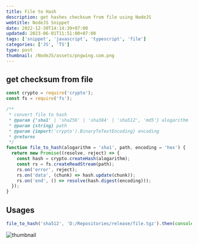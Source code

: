 ```yaml
---
title: File to Hash
description: get hashes checksum from file using NodeJS
webtitle: NodeJS Snippet
date: 2022-12-30T14:14:39+07:00
updated: 2023-06-01T11:51:00+07:00
tags: ['snippet', 'javascript', 'typescript', 'file']
categories: ['JS', 'TS']
type: post
thumbnail: /NodeJS/assets/pngwing.com.png
---
```


## get checksum from file
```js
const crypto = require('crypto');
const fs = require('fs');

/**
 * convert file to hash
 * @param {'sha1' | 'sha256' | 'sha384' | 'sha512', 'md5'} alogarithm
 * @param {string} path
 * @param {import('crypto').BinaryToTextEncoding} encoding
 * @returns
 */
function file_to_hash(alogarithm = 'sha1', path, encoding = 'hex') {
  return new Promise((resolve, reject) => {
    const hash = crypto.createHash(alogarithm);
    const rs = fs.createReadStream(path);
    rs.on('error', reject);
    rs.on('data', (chunk) => hash.update(chunk));
    rs.on('end', () => resolve(hash.digest(encoding)));
  });
}
```

## Usages

```js
file_to_hash('sha512', 'D:/Repositories/release/file.tgz').then(console.log);
```

![thumbnail](https://github.com/dimaslanjaka/source-posts/assets/12471057/e295efe9-e194-4bf2-a6ea-d385f6686e7b)
